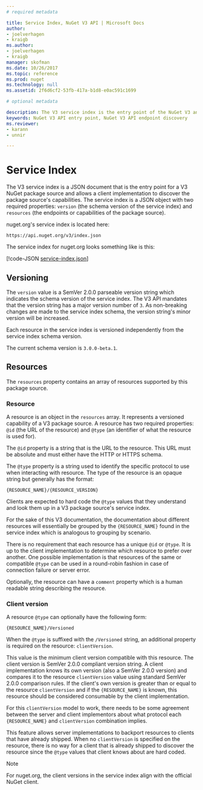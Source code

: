 ```yaml
---
# required metadata 

title: Service Index, NuGet V3 API | Microsoft Docs
author:
- joelverhagen
- kraigb
ms.author:
- joelverhagen
- kraigb
manager: skofman
ms.date: 10/26/2017
ms.topic: reference
ms.prod: nuget
ms.technology: null
ms.assetid: 2f6d6cf2-53fb-417a-b1d8-e0ac591c1699

# optional metadata

description: The V3 service index is the entry point of the NuGet V3 and enumerates the capabilities of the V3 server.
keywords: NuGet V3 API entry point, NuGet V3 API endpoint discovery
ms.reviewer:
- karann
- unnir

---
```


# Service Index

The V3 service index is a JSON document that is the entry point for a V3 NuGet package source and allows a client
implementation to discover the package source's capabilities. The service index is a JSON object with two required
properties: `version` (the schema version of the service index) and `resources`  (the endpoints or capabilities of the
package source).

nuget.org's service index is located here:
```
https://api.nuget.org/v3/index.json
```

The service index for nuget.org looks something like is this:

[!code-JSON [service-index.json](./_data/service-index.json)]

## Versioning

The `version` value is a SemVer 2.0.0 parseable version string which indicates the schema version of the service index.
The V3 API mandates that the version string has a major version number of `3`. As non-breaking changes are made to the
service index schema, the version string's minor version will be increased.

Each resource in the service index is versioned independently from the service index schema version.

The current schema version is `3.0.0-beta.1`.

## Resources

The `resources` property contains an array of resources supported by this package source.

### Resource

A resource is an object in the `resources` array. It represents a versioned capability of a V3 package source. A resource
has two required properties: `@id` (the URL of the resource) and `@type` (an identifier of what the resource is used
for).

The `@id` property is a string that is the URL to the resource. This URL must be absolute and must either have the HTTP
or HTTPS schema.

The `@type` property is a string used to identify the specific protocol to use when interacting with resource. The type
of the resource is an opaque string but generally has the format:

```
{RESOURCE_NAME}/{RESOURCE_VERSION}
```

Clients are expected to hard code the `@type` values that they understand and look them up in a V3 package source's
service index.

For the sake of this V3 documentation, the documentation about different resources will essentially be grouped by the
`{RESOURCE_NAME}` found in the service index which is analogous to grouping by scenario.

There is no requirement that each resource has a unique `@id` or `@type`. It is up to the client implementation to
determine which resource to prefer over another. One possible implementation is that resources of the same or
compatible `@type` can be used in a round-robin fashion in case of connection failure or server error.

Optionally, the resource can have a `comment` property which is a human readable string describing the resource.

### Client version

A resource `@type` can optionally have the following form:

```
{RESOURCE_NAME}/Versioned
```

When the `@type` is suffixed with the `/Versioned` string, an additional property is required on the resource:
`clientVersion`.

This value is the minimum client version compatible with this resource. The client version is SemVer 2.0.0 compliant
version string. A client implementation knows its own version (also a SemVer 2.0.0 version) and compares it to the
resource `clientVersion` value using standard SemVer 2.0.0 comparison rules. If the client's own version is greater
than or equal to the resource `clientVersion` and if the `{RESOURCE_NAME}` is known, this resource should be considered
consumable by the client implementation.

For this `clientVersion` model to work, there needs to be some agreement between the server and client implementors
about what protocol each `{RESOURCE_NAME}` and `clientVersion` combination implies.

This feature allows server implementations to backport resources to clients that have already shipped. When no
`clientVersion` is specified on the resource, there is no way for a client that is already shipped to discover the
resource since the `@type` values that client knows about are hard coded.

> [!Note]
> For nuget.org, the client versions in the service index align with the official NuGet client.
